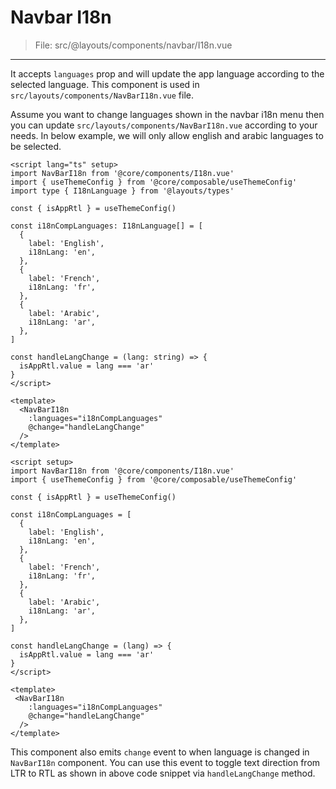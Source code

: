 # Navbar I18n

> File: src/@layouts/components/navbar/I18n.vue

---

It accepts `languages` prop and will update the app language according to the selected language. This component is used in `src/layouts/components/NavBarI18n.vue` file.

Assume you want to change languages shown in the navbar i18n menu then you can update `src/layouts/components/NavBarI18n.vue` according to your needs. In below example, we will only allow english and arabic languages to be selected.

<code-group>
<code-block title="TS">

```vue
<script lang="ts" setup>
import NavBarI18n from '@core/components/I18n.vue'
import { useThemeConfig } from '@core/composable/useThemeConfig'
import type { I18nLanguage } from '@layouts/types'

const { isAppRtl } = useThemeConfig()

const i18nCompLanguages: I18nLanguage[] = [
  {
    label: 'English',
    i18nLang: 'en',
  },
  {
    label: 'French',
    i18nLang: 'fr',
  },
  {
    label: 'Arabic',
    i18nLang: 'ar',
  },
]

const handleLangChange = (lang: string) => {
  isAppRtl.value = lang === 'ar'
}
</script>

<template>
  <NavBarI18n
    :languages="i18nCompLanguages"
    @change="handleLangChange"
  />
</template>
```

</code-block>

<code-block title="JS">

```vue
<script setup>
import NavBarI18n from '@core/components/I18n.vue'
import { useThemeConfig } from '@core/composable/useThemeConfig'

const { isAppRtl } = useThemeConfig()

const i18nCompLanguages = [
  {
    label: 'English',
    i18nLang: 'en',
  },
  {
    label: 'French',
    i18nLang: 'fr',
  },
  {
    label: 'Arabic',
    i18nLang: 'ar',
  },
]

const handleLangChange = (lang) => {
  isAppRtl.value = lang === 'ar'
}
</script>

<template>
 <NavBarI18n
    :languages="i18nCompLanguages"
    @change="handleLangChange"
  />
</template>
```

</code-block>
</code-group>

This component also emits `change` event to when language is changed in `NavBarI18n` component. You can use this event to toggle text direction from LTR to RTL as shown in above code snippet via `handleLangChange` method.
